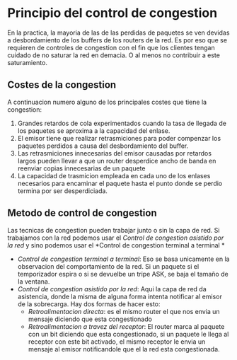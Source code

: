 # Principio del control de congestion 
En la practica, la mayoria de las de las perdidas de paquetes se ven devidas a desbordamiento de los buffers de los routers de la red. Es por eso que se requieren de controles de congestion con el fin que los clientes tengan cuidado de no saturar la red en demacia. O al menos no contribuir a este saturamiento. 

## Costes de la congestion 
A continuacion numero alguno de los principales costes que tiene la congestion:
1. Grandes retardos de cola experimentados cuando la tasa de llegada de los paquetes se aproxima a la capacidad del enlase. 
2. El emisor tiene que realizar retrasmiciones para poder compenzar los paquetes perdidos a causa del desbordamiento del buffer.
3. Las retrasmiciones innecesarias del emisor causadas por retardos largos pueden llevar a que un router desperdice ancho de banda en reenviar copias innecesarias de un paquete 
4. La capacidad de trasmicion empleada en cada uno de los enlases necesarios para encaminar el paquete hasta el punto donde se perdio termina por ser desperdiciada.

## Metodo de control de congestion 
Las tecnicas de congestion pueden trabajar junto o sin la capa de red. Si trabajamos con la red podemos usar el *Control de congestion asistido por la red* y sino podemos usar el *Control de congestion terminal a terminal *
- *Control de congestion terminal a terminal*: Eso se basa unicamente en la observacion del comportamiento de la red. Si un paquete si el temporizador espira o si se devuelbe un tripe ASK, se baja el tamaño de la ventana. 
- *Control de congestion asistido por la red*: Aqui la capa de red da asistencia, donde la misma de alguna forma intenta notificar al emisor de la sobrecarga. Hay dos formas de hacer esto:
	- *Retroalimentacion directa*: es el mismo router el que nos envia un mensaje diciendo que esta congestionado 
	- *Retroalimentacion a travez del receptor*: El router marca al paquete con un bit diciendo que esta congestionado, si un paquete le llega al receptor con este bit activado, el mismo receptor le envia un mensaje al emisor notificandole que el la red esta congestionada. 
